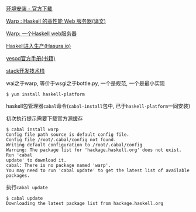 
[环境安装 - 官方下载](https://www.haskell.org/platform)


[Warp : Haskell 的高性能 Web 服务器(译文)](http://veryr.com/posts/warp/)

[Warp: 一个Haskell web服务器](http://yi-programmer.com/2011-05-05_warp-a-haskell-web-server.html)

[Haskell进入生产(Hasura.io)](http://www.jdon.com/47117)

[yesod官方手册(书籍)](https://www.yesodweb.com/book/)

[stack开发技术栈](https://haskell-lang.org/get-started)

wai之于warp, 等价于wsgi之于bottle.py, 一个是规范, 一个是最小实现

```
$ yum install haskell-platform
```

haskell包管理器`cabal`命令(`cabal-install`包中, 已于`haskell-platform`一同安装)

初次执行提示需要下载官方源缓存

```
$ cabal install warp
Config file path source is default config file.
Config file /root/.cabal/config not found.
Writing default configuration to /root/.cabal/config
Warning: The package list for 'hackage.haskell.org' does not exist. Run 'cabal
update' to download it.
cabal: There is no package named 'warp'.
You may need to run 'cabal update' to get the latest list of available
packages.
```

执行`cabal update`

```
$ cabal update
Downloading the latest package list from hackage.haskell.org
```